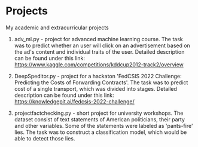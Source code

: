 # Projects
My academic and extracurricular projects

1. adv_ml.py - project for advanced machine learning course. The task was to predict whether an user will click on an advertisement based on the ad's content and individual traits of the user. Detailed description can be found under this link: https://www.kaggle.com/competitions/kddcup2012-track2/overview

2. DeepSpeditor.py - project for a hackaton 'FedCSIS 2022 Challenge: Predicting the Costs of Forwarding Contracts'. The task was to predict cost of a single transport, which was divided into stages. Detailed description can be found under this link: https://knowledgepit.ai/fedcsis-2022-challenge/

3. projectfactchecking.py - short project for university workshops. The dataset consist of text statements of American politicians, their party and other variables. Some of the statements were labeled as 'pants-fire' lies. The task was to construct a classification model, which would be able to detect those lies.

